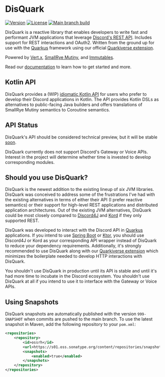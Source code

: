 # DisQuark

[![Version](https://img.shields.io/maven-central/v/io.disquark/disquark-rest?logo=apachemaven&style=for-the-badge)](https://search.maven.org/artifact/io.disquark/disquark-rest)
[![License](https://img.shields.io/github/license/disquark/disquark?style=for-the-badge&logo=mozilla)](https://www.mozilla.org/en-US/MPL/2.0/)
[![Main branch build](<https://img.shields.io/github/actions/workflow/status/disquark/disquark/ci-main.yml?branch=main&style=for-the-badge&logo=github>)](https://github.com/disquark/disquark/actions/workflows/ci-main.yml)

DisQuark is a reactive library that enables developers to write fast and performant JVM applications that leverage [Discord's REST API](https://discord.com/developers/docs/intro). Includes support for REST interactions and OAuth2. Written from the ground up for use with the [Quarkus](https://quarkus.io) framework using our official [Quarkiverse extension]().

Powered by [Vert.x](https://vertx.io), [SmallRye Mutiny](https://smallrye.io/smallrye-mutiny), and [Immutables](https://immutables.github.io). 

Read our [documentation](https://docs.disquark.io) to learn how to get started and more.

## Kotlin API

DisQuark provides a (WIP) [idiomatic Kotlin API]() for users who prefer to develop their Discord applications in Kotlin. The API provides Kotlin DSLs as alternatives to public-facing Java builders and offers translations of SmallRye Mutiny semantics to Coroutine semantics.

## API Status

DisQuark's API should be considered technical preview, but it will be stable [soon]().

DisQuark currently does not support Discord's Gateway or Voice APIs. Interest in the project will determine whether time is invested to develop corresponding modules.

## Should you use DisQuark?

DisQuark is the newest addition to the existing lineup of *six* JVM libraries.  DisQuark was conceived to address some of the frustrations I've had with the existing alternatives in terms of either their API (I prefer reactive semantics) or their support for high-level REST applications and distributed application architectures. Out of the existing JVM alternatives, DisQuark could be most closely compared to [Discord4J](https://github.com/Discord4J/Discord4J) and [Kord](https://github.com/kordlib/kord) if they only supported REST. 

DisQuark was developed to interact with the Discord API in [Quarkus](https://quarkus.io) applications. If you intend to use [Spring Boot](https://spring.io/projects/spring-boot) or [Ktor](https://ktor.io), you should use Discord4J or Kord as your corresponding API wrapper instead of DisQuark to reduce your dependency requirements. Additionally, it's strongly recommended to use DisQuark along with our [Quarkiverse extension]() which minimizes the boilerplate needed to develop HTTP interactions with DisQuark.

You shouldn't use DisQuark in production until its API is stable and until it's had more time to incubate in the Discord ecosystem. You shouldn't use DisQuark at all if you intend to use it to interface with the Gateway or Voice APIs. 

## Using Snapshots

DisQuark snapshots are automatically published with the version `999-SNAPSHOT` when commits are pushed to the main branch. To use the latest snapshot in Maven, add the following repository to your `pom.xml`:
```xml
<repositories>
    <repository>
        <id>ossrh</id>
        <url>https://s01.oss.sonatype.org/content/repositories/snapshots/</url>
        <snapshots>
            <enabled>true</enabled>
        </snapshots>
    </repository>
</repositories>
```